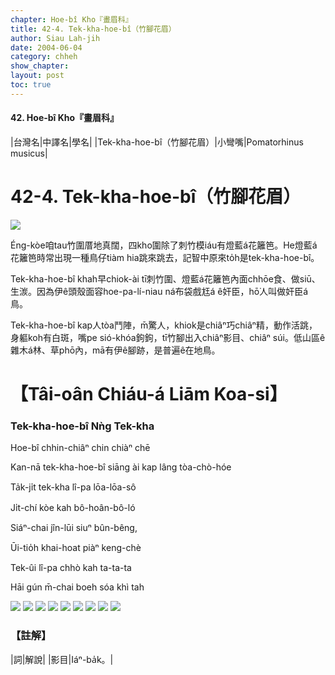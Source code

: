 ```yaml
---
chapter: Hoe-bî Kho『畫眉科』
title: 42-4. Tek-kha-hoe-bî（竹腳花眉）
author: Siau Lah-jih
date: 2004-06-04    
category: chheh
show_chapter: 
layout: post
toc: true
---
```


#### 42. Hoe-bî Kho『畫眉科』


|台灣名|中譯名|學名|
|Tek-kha-hoe-bî（竹腳花眉）|小彎嘴|Pomatorhinus musicus|  


# 42-4. Tek-kha-hoe-bî（竹腳花眉）

![](../too5/42/42-4-10.Tek-kha-hoe-bî.jpg)


Éng-kòe咱tau竹圍厝地真闊，四kho͘圍除了刺竹模iáu有燈藍á花籬笆。He燈藍á花籬笆時常出現一種鳥仔tiàm hia跳來跳去，記智中原來to̍h是tek-kha-hoe-bî。

Tek-kha-hoe-bî khah早chiok-ài tī刺竹圍、燈藍á花籬笆內面chhōe食、做siū、生湠。因為伊ê頭殼面容hoe-pa-lí-niau ná布袋戲尪á ê奸臣，hō͘人叫做奸臣á鳥。
 
Tek-kha-hoe-bî kap人tòa鬥陣，m̄驚人，khiok是chiâⁿ巧chiâⁿ精，動作活跳，身軀koh有白斑，嘴pe sió-khóa鉤鉤，tī竹腳出入chiâⁿ影目、chiâⁿ súi。低山區ê雜木á林、草phō內，mā有伊ê腳跡，是普遍ê在地鳥。





# 【Tâi-oân Chiáu-á Liām Koa-si】

### **Tek-kha-hoe-bî Nǹg Tek-kha**


Hoe-bî chhin-chiâⁿ chin chiàⁿ chē

Kan-nā tek-kha-hoe-bî siāng ài kap lâng tòa-chò-hóe

Ta̍k-ji̍t tek-kha lî-pa lōa-lōa-sô

Ji̍t-chí kòe kah bô-hoân-bô-ló

Siáⁿ-chai jîn-lūi siuⁿ bûn-bêng,

Ūi-tio̍h khai-hoat piàⁿ keng-chè

Tek-ûi lî-pa chhò kah ta-ta-ta

Hāi gún m̄-chai boeh sóa khì tah



![](../too5/42/42-4-5.Tek-kha-hoe-bî.jpg)
![](../too5/42/42-4-4.Tek-kha-hoe-bî.jpg)
![](../too5/42/42-4-6.Tek-kha-hoe-bî.jpg)
![](../too5/42/42-4-7.Tek-kha-hoe-bî.jpg)
![](../too5/42/42-4-8.Tek-kha-hoe-bî.jpg)
![](../too5/42/42-4-9.Tek-kha-hoe-bî.jpg)
![](../too5/42/42-4-1.Tek-kha-hoe-bî.jpg)
![](../too5/42/42-4-2.Tek-kha-hoe-bî.jpg)
![](../too5/42/42-4-3.Tek-kha-hoe-bî.jpg)




### 【註解】

|詞|解說|
|影目|Iáⁿ-ba̍k。|




